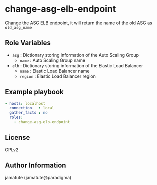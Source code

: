 # change-asg-elb-endpoint

Change the ASG ELB endpoint, it will return the name of the old ASG as `old_asg_name`

## Role Variables

* `asg`      : Dictionary storing information of the Auto Scaling Group
  * `name`   : Auto Scaling Group name
* `elb`      : Dictionary storing information of the Elastic Load Balancer
  * `name`   : Elastic Load Balancer name
  * `region` : Elastic Load Balancer region

## Example playbook

```yaml
- hosts: localhost
  connection   : local
  gather_facts : no
  roles:
    - change-asg-elb-endpoint
```

## License

GPLv2

## Author Information
jamatute (jamatute@paradigma)
